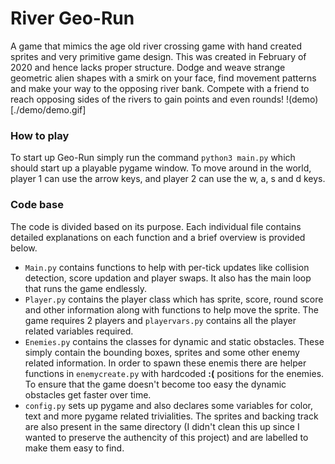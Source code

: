 # River Geo-Run
A game that mimics the age old river crossing game with hand created sprites and very primitive game design. This was created in February of 2020 and hence lacks proper structure. Dodge and weave strange geometric alien shapes with a smirk on your face, find movement patterns and make your way to the opposing river bank. Compete with a friend to reach opposing sides of the rivers to gain points and even rounds!
!(demo)[./demo/demo.gif]
### How to play
To start up Geo-Run simply run the command ```python3 main.py``` which should start up a playable pygame window. To move around in the world, player 1 can use the arrow keys, and player 2 can use the w, a, s and d keys. 
### Code base
The code is divided based on its purpose. Each individual file contains detailed explanations on each function and a brief overview is provided below. 
- ```Main.py``` contains functions to help with per-tick updates like collision detection, score updation and player swaps. It also has the main loop that runs the game endlessly.
- ```Player.py``` contains the player class which has sprite, score, round score and other information along with functions to help move the sprite. The game requires 2 players and ```playervars.py``` contains all the player related variables required. 
- ```Enemies.py``` contains the classes for dynamic and static obstacles. These simply contain the bounding boxes, sprites and some other enemy related information. In order to spawn these enemis there are helper functions in ```enemycreate.py``` with hardcoded **:(** positions for the enemies. To ensure that the game doesn't become too easy the dynamic obstacles get faster over time. 
- ```config.py``` sets up pygame and also declares some variables for color, text and more pygame related trivialities. 
The sprites and backing track are also present in the same directory (I didn't clean this up since I wanted to preserve the authencity of this project) and are labelled to make them easy to find. 
